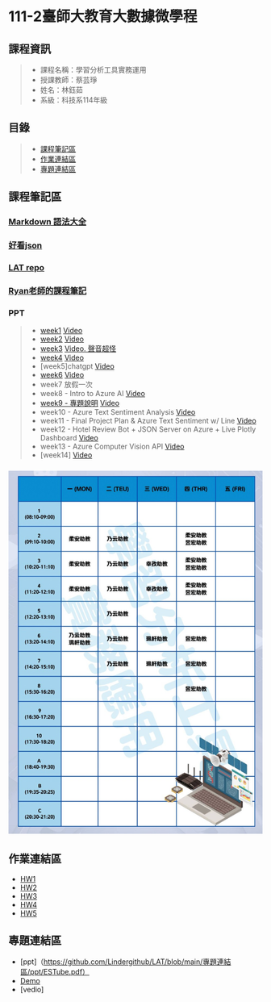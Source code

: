 # 111-2臺師大教育大數據微學程

## 課程資訊
> + 課程名稱：學習分析工具實務運用
> + 授課教師：蔡芸琤
> + 姓名：林鈺茹
> + 系級：科技系114年級
## 目錄
> + [課程筆記區](https://github.com/Lindergithub/LAT/edit/main/README.md#%E8%AA%B2%E7%A8%8B%E7%AD%86%E8%A8%98%E5%8D%80)
> + [作業連結區](https://github.com/Lindergithub/LAT/edit/main/README.md#%E4%BD%9C%E6%A5%AD%E9%80%A3%E7%B5%90%E5%8D%80)
> + [專題連結區](https://github.com/Lindergithub/LAT/edit/main/README.md#%E5%B0%88%E9%A1%8C%E9%80%A3%E7%B5%90%E5%8D%80)
## 課程筆記區
### [Markdown 語法大全](https://ed521.github.io/2019/08/hexo-markdown/)
### [好看json](https://jsonviewer.stack.hu/)
### [LAT repo](https://docs.google.com/spreadsheets/d/e/2PACX-1vT_zJV6gYfbNv8irou82vBJjx76eTwu8-oBLzV5VlQhuD8eNychjpKbTCAZgGJKv5og303hZdXX_ygo/pubhtml#)
### [Ryan老師的課程筆記](https://hospitable-top-f1b.notion.site/111-2-NTNU-31ed6721887f4b24bd52c6102a8d99c7)
### PPT 
> + [week1](https://docs.google.com/presentation/d/e/2PACX-1vSInSmBw4pmnFj-4BoVDQcXDkXJ23WMGXBWPkHTTm99t0rigaeIYzMpjC8Q7nKu9SZWeNAs6q1Wy5ZE/pub?start=false&loop=false&delayms=3000&slide=id.p)
> [Video](https://www.youtube.com/watch?v=xm7m9u6jUgc)
> + [week2](https://docs.google.com/presentation/d/e/2PACX-1vT-TbdyqnFFYyOREkTHFGj8OMr3z4-77otHUtDB1PZk_hy4H1sO0_ZXdsaTg1qping-CP_2kEhcvlu0/pub?start=false&loop=false&delayms=3000&slide=id.p)
> [Video](https://www.youtube.com/watch?v=HoPOMwI2NhA)
> + [week3](https://docs.google.com/presentation/d/e/2PACX-1vRQ-QbIIGrpvbC7PkYFtWhT8hhT2pREfIYP5OxiYPF125Ag1u4ln-f7EKR_znsU-bM1z-RrxFY3qHba/pub?start=false&loop=false&delayms=3000&slide=id.p)
> [Video. 聲音超怪](https://www.youtube.com/watch?v=0Ug8Pr7miOo)
> + [week4](https://docs.google.com/presentation/d/e/2PACX-1vQTkndQGs2LVuR27vv0lbSpZPKY6j-7pNcF4SvSTZhflcTOi2XxCp8iSFgxiX5KoB61cI9ZPZix8Vn5/pub?start=false&loop=false&delayms=3000&slide=id.p)
> [Video](https://www.youtube.com/watch?v=lv04AXEq0Rk)
> + [week5]chatgpt
> [Video](https://www.youtube.com/watch?v=d7c-pGlJAOI)
> + [week6](https://docs.google.com/presentation/d/e/2PACX-1vSF3Y3YNF7rwKxFz4tKxHwZY1qOdM17iDWN9emYrDkXIHYdIDXxOtS2j5sfq18HPO6w4-ye7ekB9lvN/pub?start=false&loop=false&delayms=3000&slide=id.p)
> [Video](https://www.youtube.com/watch?v=D-k57QOvRlg)
> + week7 放假一次
> + week8 - Intro to Azure AI
> [Video](https://www.youtube.com/watch?v=JYiXyxKLJc0&list=PL6HWDH-x2DrlD4A3T94sORnZEltA3WKdb&index=2)
> + [week9 - 專題說明](https://docs.google.com/presentation/d/e/2PACX-1vSdW6bWsDN67PZCfNunXnGfpgvxR2GFO39zJbeqFaUX9xzkGeUkO-vOo5lxuvg-aIvZC7IwjDJdt0iM/pub?start=false&loop=false&delayms=3000&slide=id.g23dd2219a46_0_124)
> [Video](https://www.youtube.com/watch?v=5n80gistmxU)
> + week10 - Azure Text Sentiment Analysis
> [Video](https://www.youtube.com/watch?v=HTvl5skHsck&list=PL6HWDH-x2DrlD4A3T94sORnZEltA3WKdb&index=3&t=637s)
> + week11 - Final Project Plan & Azure Text Sentiment w/ Line
> [Video](https://www.youtube.com/watch?v=GLZ9rVEa_54&list=PL6HWDH-x2DrlD4A3T94sORnZEltA3WKdb&index=4)
> + week12 - Hotel Review Bot + JSON Server on Azure + Live Plotly Dashboard
> [Video](https://www.youtube.com/watch?v=llSEt0FbQT4&list=PL6HWDH-x2DrlD4A3T94sORnZEltA3WKdb&index=5)
> + week13 - Azure Computer Vision API
> [Video](https://www.youtube.com/watch?v=oNyrigYdVio&list=PL6HWDH-x2DrlD4A3T94sORnZEltA3WKdb&index=6)
> + [week14]
> [Video]()

### ![助教時間](001.jpg)
## 作業連結區
+ [HW1](https://github.com/Lindergithub/LAT/blob/main/lat_hw1.ipynb)
+ [HW2](https://github.com/Lindergithub/LAT/blob/main/HW2/README.md)
+ [HW3](https://github.com/Lindergithub/LAT/blob/main/HW3/0622.ipynb)
+ [HW4](https://github.com/Lindergithub/LAT/blob/main/HW4/README.md)
+ [HW5](https://github.com/Lindergithub/LAT/blob/main/HW5/README.md)
## 專題連結區
+ [ppt]（https://github.com/Lindergithub/LAT/blob/main/專題連結區/ppt/ESTube.pdf）
+ [Demo](https://www.figma.com/proto/MxxlazA7YkrJDzn9hD14Qj/LAT?type=design&node-id=25-94&scaling=min-zoom&page-id=25%3A93&starting-point-node-id=25%3A94)
+ [vedio]
